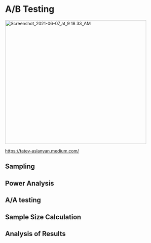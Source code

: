 

# A/B Testing
<img width="457" alt="Screenshot_2021-06-07_at_9 18 33_AM" src="https://user-images.githubusercontent.com/76843403/130661485-8500fcd0-c41e-4899-b6bf-38964fb8257c.jpeg" width="800" height="400">

https://tatev-aslanyan.medium.com/

## Sampling

## Power Analysis

## A/A testing 

## Sample Size Calculation

## Analysis of Results
